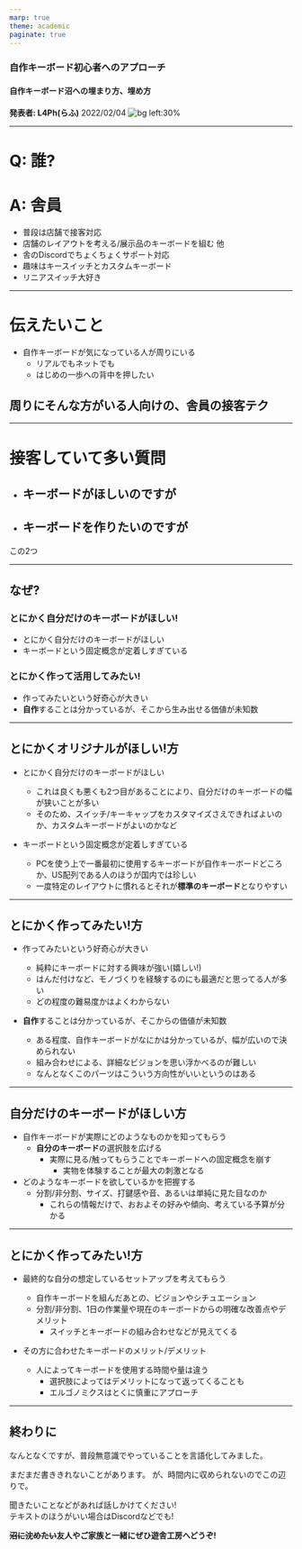 ```yaml
---
marp: true
theme: academic
paginate: true
---
```

<!-- _class: lead -->
### 自作キーボード初心者へのアプローチ
#### 自作キーボード沼への埋まり方、埋め方
**発表者: L4Ph(らふ)**
2022/02/04
![bg left:30%](https://github.com/Katsuyuki-Karasawa.png)

---
<!-- _header: 自己紹介 -->
<!-- _class: lead -->

# Q: 誰?
# A: 舎員

 - 普段は店舗で接客対応
 - 店舗のレイアウトを考える/展示品のキーボードを組む 他
 - 舎のDiscordでちょくちょくサポート対応
 - 趣味はキースイッチとカスタムキーボード
 - リニアスイッチ大好き

 ---
<!--header: 本題-->
 # 伝えたいこと

 - 自作キーボードが気になっている人が周りにいる
   - リアルでもネットでも
   - はじめの一歩への背中を押したい

## 周りにそんな方がいる人向けの、舎員の接客テク


 ---

# 接客していて多い質問

- ## キーボードがほしいのですが
- ## キーボードを作りたいのですが

この2つ

---

## なぜ?
### とにかく自分だけのキーボードがほしい!
 - とにかく自分だけのキーボードがほしい
 - キーボードという固定概念が定着しすぎている

### とにかく作って活用してみたい!
 - 作ってみたいという好奇心が大きい
 - **自作**することは分かっているが、そこから生み出せる価値が未知数

---
<!-- header: 心理や考え方 -->

## とにかくオリジナルがほしい!方
 - とにかく自分だけのキーボードがほしい
    - これは良くも悪くも2つ目があることにより、自分だけのキーボードの幅が狭いことが多い
    - そのため、スイッチ/キーキャップをカスタマイズさえできればよいのか、カスタムキーボードがよいのかなど

 - キーボードという固定概念が定着しすぎている
    - PCを使う上で一番最初に使用するキーボードが自作キーボードどころか、US配列である人のほうが国内では珍しい
    - 一度特定のレイアウトに慣れるとそれが**標準のキーボード**となりやすい

---

## とにかく作ってみたい!方
- 作ってみたいという好奇心が大きい
   - 純粋にキーボードに対する興味が強い(嬉しい!)
   - はんだ付けなど、モノづくりを経験するのにも最適だと思ってる人が多い
   - どの程度の難易度かはよくわからない

- **自作**することは分かっているが、そこからの価値が未知数
   - ある程度、自作キーボードがなにかは分かっているが、幅が広いので決められない
   - 組み合わせによる、詳細なビジョンを思い浮かべるのが難しい
   - なんとなくこのパーツはこういう方向性がいいというのはある

---
<!--header: アプローチ-->
## 自分だけのキーボードがほしい方
- 自作キーボードが実際にどのようなものかを知ってもらう
   - **自分のキーボード**の選択肢を広げる
      - 実際に見る/触ってもらうことでキーボードへの固定概念を崩す
         - 実物を体験することが最大の刺激となる
- どのようなキーボードを欲しているかを把握する
   - 分割/非分割、サイズ、打鍵感や音、あるいは単純に見た目なのか
      - これらの情報だけで、おおよその好みや傾向、考えている予算が分かる

---

## とにかく作ってみたい!方
- 最終的な自分の想定しているセットアップを考えてもらう
   - 自作キーボードを組んだあとの、ビジョンやシチュエーション
   - 分割/非分割、1日の作業量や現在のキーボードからの明確な改善点やデメリット
      - スイッチとキーボードの組み合わせなどが見えてくる

- その方に合わせたキーボードのメリット/デメリット
   - 人によってキーボードを使用する時間や量は違う
      - 選択肢によってはデメリットになって返ってくることも
      - エルゴノミクスはとくに慎重にアプローチ

---
<!--_header: 最後に -->
## 終わりに

なんとなくですが、普段無意識でやっていることを言語化してみました。

まだまだ書ききれないことがあります。
が、時間内に収められないのでこの辺りで。

聞きたいことなどがあれば話しかけてください!  
テキストのほうがいい場合はDiscordなどでも!

**~~沼に沈めたい~~友人やご家族と一緒にぜひ遊舎工房へどうぞ!**
